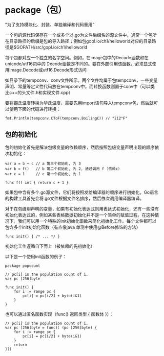 # package（包）
“为了支持模块化、封装、单独编译和代码重用”

一个包的源代码保存在一个或多个以.go为文件后缀名的源文件中，通常一个包所在目录路径的后缀是包的导入路径；例如包gopl.io/ch1/helloworld对应的目录路径是$GOPATH/src/gopl.io/ch1/helloworld

每个包都对应一个独立的名字空间。例如，在image包中的Decode函数和在unicode/utf16包中的 Decode函数是不同的。要在外部引用该函数，必须显式使用image.Decode或utf16.Decode形式访问

如目录下的tempconv、conv文件所示，两个文件均属于包tempconv，一些变量声明、常量等定义性代码放在tempconv中，而转换函数则置于conv中（可以类比c++的头文件.h和实现文件.cpp）

要将摄氏温度转换为华氏温度，需要先用import语句导入tempconv包，然后就可以使用下面的代码进行转换：
```
fmt.Println(tempconv.CToF(tempconv.BoilingC)) // "212°F"
```

## 包的初始化
包的初始化首先是解决包级变量的依赖顺序，然后按照包级变量声明出现的顺序依次初始化：
```
var a = b + c // a 第三个初始化, 为 3
var b = f()   // b 第二个初始化, 为 2, 通过调用 f (依赖c)
var c = 1     // c 第一个初始化, 为 1

func f() int { return c + 1 }
```
如果包中含有多个.go源文件，它们将按照发给编译器的顺序进行初始化，Go语言的构建工具首先会将.go文件根据文件名排序，然后依次调用编译器编译。

对于在包级别声明的变量，如果有初始化表达式则用表达式初始化，还有一些没有初始化表达式的，例如某些表格数据初始化并不是一个简单的赋值过程。在这种情况下，我们可以用一个特殊的init初始化函数来简化初始化工作。每个文件都可以包含多个init初始化函数（有点像java 单测中使用@Before修饰的方法）
```
func init() { /* ... */ }
```
初始化工作遵循自下而上（被依赖的先初始化）

以下是一个使用init函数的例子：
```
package popcount

// pc[i] is the population count of i.
var pc [256]byte

func init() {
    for i := range pc {
        pc[i] = pc[i/2] + byte(i&1)
    }
}
````
也可以通过匿名函数实现（func() 返回类型 { 函数体 }）：
```
// pc[i] is the population count of i.
var pc [256]byte = func() (pc [256]byte) {
    for i := range pc {
        pc[i] = pc[i/2] + byte(i&1)
    }
    return
}()
```
